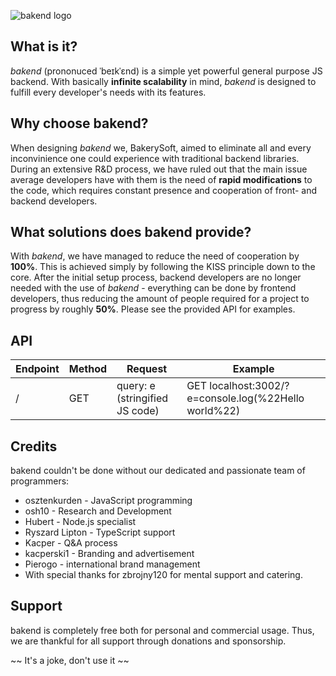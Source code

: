 ![bakend logo](https://i.imgur.com/nClSvLY.png)

## What is it?
*bakend* (prononuced ˈbeɪkˈɛnd) is a simple yet powerful general purpose JS backend. With basically **infinite scalability** in mind, *bakend* is designed to fulfill every developer's needs with its features.

## Why choose bakend?
When designing *bakend* we, BakerySoft, aimed to eliminate all and every inconvinience one could experience with traditional backend libraries. During an extensive R&D process, we have ruled out that the main issue average developers have with them is the need of **rapid modifications** to the code, which requires constant presence and cooperation of front- and backend developers.

## What solutions does bakend provide?
With *bakend*, we have managed to reduce the need of cooperation by **100%**. This is achieved simply by following the KISS principle down to the core.
After the initial setup process, backend developers are no longer needed with the use of *bakend* - everything can be done by frontend developers, thus reducing the amount of people required for a project to progress by roughly **50%**.
Please see the provided API for examples.

## API
|Endpoint|Method|Request|Example|
|-|-|-|-|
|/|GET|query: e (stringified JS code)|GET localhost:3002/?e=console.log(%22Hello world%22)

## Credits
bakend couldn't be done without our dedicated and passionate team of programmers:
* osztenkurden - JavaScript programming
* osh10 - Research and Development
* Hubert - Node.js specialist
* Ryszard Lipton - TypeScript support
* Kacper - Q&A process
* kacperski1 - Branding and advertisement
* Pierogo - international brand management
* With special thanks for zbrojny120 for mental support and catering.

## Support
bakend is completely free both for personal and commercial usage.
Thus, we are thankful for all support through donations and sponsorship.

~~ It's a joke, don't use it ~~
